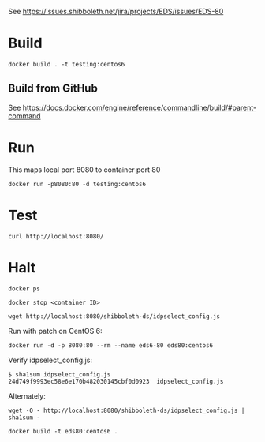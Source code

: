 
See https://issues.shibboleth.net/jira/projects/EDS/issues/EDS-80

# Build

```
docker build . -t testing:centos6
```

## Build from GitHub

See
https://docs.docker.com/engine/reference/commandline/build/#parent-command

# Run

This maps local port 8080 to container port 80

```shell
docker run -p8080:80 -d testing:centos6
```

# Test

```shell
curl http://localhost:8080/
```

# Halt

```shell
docker ps
```

```shell
docker stop <container ID>
```

```shell
wget http://localhost:8080/shibboleth-ds/idpselect_config.js
```

Run with patch on CentOS 6:

```shell
docker run -d -p 8080:80 --rm --name eds6-80 eds80:centos6
```

Verify idpselect_config.js:

```shell
$ sha1sum idpselect_config.js
24d749f9993ec58e6e170b482030145cbf0d0923  idpselect_config.js
```

Alternately:

```shell
wget -O - http://localhost:8080/shibboleth-ds/idpselect_config.js | sha1sum -
```

```
docker build -t eds80:centos6 .
```
